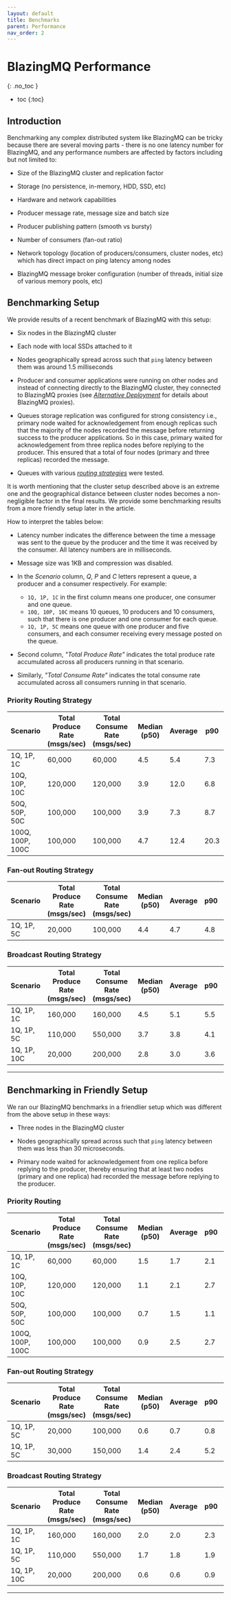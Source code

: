```yaml
---
layout: default
title: Benchmarks
parent: Performance
nav_order: 2
---
```


# BlazingMQ Performance
{: .no_toc }

* toc
{:toc}

## Introduction

Benchmarking any complex distributed system like BlazingMQ can be tricky
because there are several moving parts - there is no one latency number for
BlazingMQ, and any performance numbers are affected by factors including but
not limited to:

- Size of the BlazingMQ cluster and replication factor

- Storage (no persistence, in-memory, HDD, SSD, etc)

- Hardware and network capabilities

- Producer message rate, message size and batch size

- Producer publishing pattern (smooth vs bursty)

- Number of consumers (fan-out ratio)

- Network topology (location of producers/consumers, cluster nodes, etc) which
  has direct impact on ping latency among nodes

- BlazingMQ message broker configuration (number of threads, initial size of
  various memory pools, etc)


## Benchmarking Setup

We provide results of a recent benchmark of BlazingMQ with this setup:

- Six nodes in the BlazingMQ cluster

- Each node with local SSDs attached to it

- Nodes geographically spread across such that `ping` latency between them was
  around 1.5 milliseconds

- Producer and consumer applications were running on other nodes and instead of
  connecting directly to the BlazingMQ cluster, they connected to BlazingMQ
  proxies (see [*Alternative
  Deployment*](../../architecture/clustering#alternative-deployment) for
  details about BlazingMQ proxies).

- Queues storage replication was configured for strong consistency i.e.,
  primary node waited for acknowledgement from enough replicas such that the
  majority of the nodes recorded the message before returning success to the
  producer applications.  So in this case, primary waited for acknowledgement
  from three replica nodes before replying to the producer.  This ensured that
  a total of four nodes (primary and three replicas) recorded the message.

- Queues with various [*routing
  strategies*](../../features/message_routing_strategies) were
  tested.

It is worth mentioning that the cluster setup described above is an extreme one
and the geographical distance between cluster nodes becomes a non-negligible
factor in the final results.  We provide some benchmarking results from a more
friendly setup later in the article.

How to interpret the tables below:

- Latency number indicates the difference between the time a message was sent
  to the queue by the producer and the time it was received by the consumer.
  All latency numbers are in milliseconds.

- Message size was 1KB and compression was disabled.

- In the *Scenario* column, *Q*, *P* and *C* letters represent a queue, a
  producer and a consumer respectively.  For example:
  - `1Q, 1P, 1C` in the first column means one producer, one consumer and one
    queue.
  - `10Q, 10P, 10C` means 10 queues, 10 producers and 10 consumers, such that
    there is one producer and one consumer for each queue.
  - `1Q, 1P, 5C` means one queue with one producer and five consumers, and each
    consumer receiving every message posted on the queue.

- Second column, *"Total Produce Rate"* indicates the total produce rate
  accumulated across all producers running in that scenario.

- Similarly, *"Total Consume Rate"* indicates the total consume rate
  accumulated across all consumers running in that scenario.

### Priority Routing Strategy

| Scenario         | Total Produce Rate (msgs/sec) | Total Consume Rate (msgs/sec) | Median (p50) | Average | p90  | p99   |
|------------------|-------------------------------|-------------------------------|--------------|---------|------|-------|
| 1Q, 1P, 1C       | 60,000                        | 60,000                        | 4.5          | 5.4     | 7.3  | 19.8  |
| 10Q, 10P, 10C    | 120,000                       | 120,000                       | 3.9          | 12.0    | 6.8  | 201.9 |
| 50Q, 50P, 50C    | 100,000                       | 100,000                       | 3.9          | 7.3     | 8.7  | 87.9  |
| 100Q, 100P, 100C | 100,000                       | 100,000                       | 4.7          | 12.4    | 20.3 | 165.6 |


### Fan-out Routing Strategy

| Scenario   | Total Produce Rate (msgs/sec) | Total Consume Rate (msgs/sec) | Median (p50) | Average | p90 | p99 |
|------------|-------------------------------|-------------------------------|--------------|---------|-----|-----|
| 1Q, 1P, 5C | 20,000                        | 100,000                       | 4.4          | 4.7     | 4.8 | 8.2 |


### Broadcast Routing Strategy

| Scenario    | Total Produce Rate (msgs/sec) | Total Consume Rate (msgs/sec) | Median (p50) | Average | p90 | p99 |
|-------------|-------------------------------|-------------------------------|--------------|---------|-----|-----|
| 1Q, 1P, 1C  | 160,000                       | 160,000                       | 4.5          | 5.1     | 5.5 | 8.8 |
| 1Q, 1P, 5C  | 110,000                       | 550,000                       | 3.7          | 3.8     | 4.1 | 7.2 |
| 1Q, 1P, 10C | 20,000                        | 200,000                       | 2.8          | 3.0     | 3.6 | 5.4 |

---

## Benchmarking in Friendly Setup

We ran our BlazingMQ benchmarks in a friendlier setup which was different from
the above setup in these ways:

- Three nodes in the BlazingMQ cluster

- Nodes geographically spread across such that `ping` latency between them was
  less than 30 microseconds.

- Primary node waited for acknowledgement from one replica before replying to
  the producer, thereby ensuring that at least two nodes (primary and one
  replica) had recorded the message before replying to the producer.


### Priority Routing

| Scenario         | Total Produce Rate (msgs/sec) | Total Consume Rate (msgs/sec) | Median (p50) | Average | p90 | p99  |
|------------------|-------------------------------|-------------------------------|--------------|---------|-----|------|
| 1Q, 1P, 1C       | 60,000                        | 60,000                        | 1.5          | 1.7     | 2.1 | 4.9  |
| 10Q, 10P, 10C    | 120,000                       | 120,000                       | 1.1          | 2.1     | 2.7 | 35.7 |
| 50Q, 50P, 50C    | 100,000                       | 100,000                       | 0.7          | 1.5     | 1.1 | 23.1 |
| 100Q, 100P, 100C | 100,000                       | 100,000                       | 0.9          | 2.5     | 2.7 | 43.8 |


### Fan-out Routing Strategy

| Scenario   | Total Produce Rate (msgs/sec) | Total Consume Rate (msgs/sec) | Median (p50) | Average | p90 | p99  |
|------------|-------------------------------|-------------------------------|--------------|---------|-----|------|
| 1Q, 1P, 5C | 20,000                        | 100,000                       | 0.6          | 0.7     | 0.8 | 3.0  |
| 1Q, 1P, 5C | 30,000                        | 150,000                       | 1.4          | 2.4     | 5.2 | 15.1 |


### Broadcast Routing Strategy

| Scenario    | Total Produce Rate (msgs/sec) | Total Consume Rate (msgs/sec) | Median (p50) | Average | p90 | p99 |
|-------------|-------------------------------|-------------------------------|--------------|---------|-----|-----|
| 1Q, 1P, 1C  | 160,000                       | 160,000                       | 2.0          | 2.0     | 2.3 | 2.9 |
| 1Q, 1P, 5C  | 110,000                       | 550,000                       | 1.7          | 1.8     | 1.9 | 4.0 |
| 1Q, 1P, 10C | 20,000                        | 200,000                       | 0.6          | 0.6     | 0.9 | 1.2 |

---
